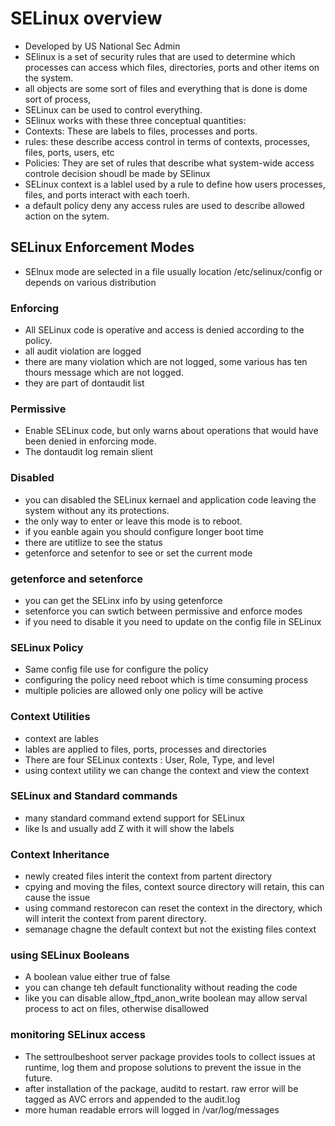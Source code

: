 # SELinux overview

- Developed by US National Sec Admin
- SElinux is a set of security rules that are used to determine which processes can access which files, directories, ports and other items on the system.
- all objects are some sort of files and everything that is done is dome sort of process,
- SELinux can be used to control everything.
- SElinux works with these three conceptual quantities:
- Contexts: These are labels to files, processes and ports.
- rules: these describe access control in terms of contexts, processes, files, ports, users, etc
- Policies: They are set of rules that describe what system-wide access controle decision shoudl be made by SElinux
- SELinux context is a lablel used by a rule to define how users processes, files, and ports interact with each toerh.
- a default policy deny any access rules are used to describe allowed action on the sytem.

## SELinux Enforcement Modes

- SElnux mode are selected in a file usually location /etc/selinux/config or depends on various distribution

### Enforcing

- All SELinux code is operative and access is denied according to the policy.
- all audit violation are logged
- there are many violation which are not logged, some various has ten thours message which are not logged.
- they are part of dontaudit list

### Permissive

- Enable SELinux code, but only warns about operations that would have been denied in enforcing mode.
- The dontaudit log remain slient

### Disabled

- you can disabled the SELinux kernael and application code leaving the system without any its protections.
- the only way to enter or leave this mode is to reboot.
- if you eanble again you should configure longer boot time
- there are utitlize to see the status
- getenforce and setenfor to see or set the current mode

### getenforce and setenforce

- you can get the SELinx info by using getenforce
- setenforce you can swtich between permissive and enforce modes
- if you need to disable it you need to update on the config file in SELinux

### SELinux Policy

- Same config file use for configure the policy
- configuring the policy need reboot which is time consuming process
- multiple policies are allowed only one policy will be active

### Context Utilities

- context are lables
- lables are applied to files, ports, processes and directories
- There are four SELinux contexts : User, Role, Type, and level
- using context utility we can change the context and view the context

### SELinux and Standard commands

- many standard command extend support for SELinux
- like ls and usually add Z with it will show the labels

### Context Inheritance

- newly created files interit the context from partent directory
- cpying and moving the files, context source directory will retain, this can cause the issue
- using command restorecon can reset the context in the directory, which will interit the context from parent directory.
- semanage chagne the default context but not the existing files context

### using SELinux Booleans

- A boolean value either true of false
- you can change teh default functionality without reading the code
- like you can disable allow_ftpd_anon_write boolean may allow serval process to act on files, otherwise disallowed

### monitoring SELinux access

- The settroulbeshoot server package provides tools to collect issues at runtime, log them and propose solutions to prevent the issue in the future.
- after installation of the package, auditd to restart. raw error will be tagged as AVC errors and appended to the audit.log
- more human readable errors will logged in /var/log/messages
